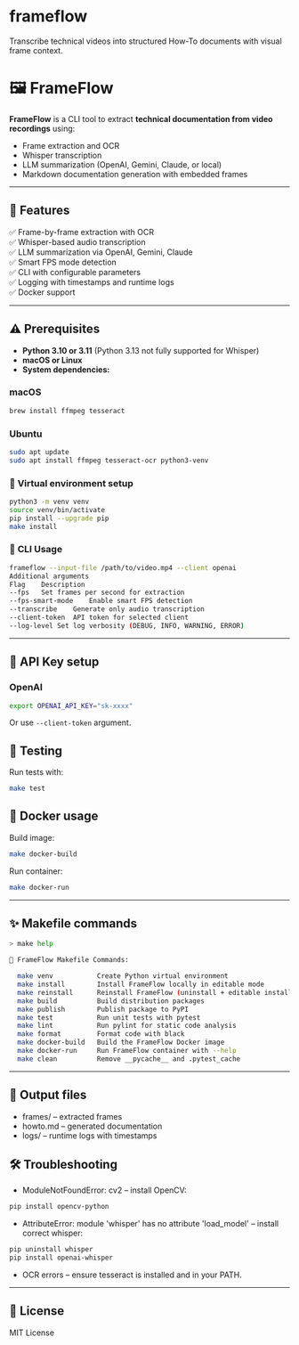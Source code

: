 # frameflow
Transcribe technical videos into structured How-To documents with visual frame context.

# 🖼️ FrameFlow

**FrameFlow** is a CLI tool to extract **technical documentation from video recordings** using:

- Frame extraction and OCR
- Whisper transcription
- LLM summarization (OpenAI, Gemini, Claude, or local)
- Markdown documentation generation with embedded frames

---

## 🚀 **Features**

✅ Frame-by-frame extraction with OCR  
✅ Whisper-based audio transcription  
✅ LLM summarization via OpenAI, Gemini, Claude  
✅ Smart FPS mode detection  
✅ CLI with configurable parameters  
✅ Logging with timestamps and runtime logs  
✅ Docker support

---

## ⚠️ **Prerequisites**

- **Python 3.10 or 3.11** (Python 3.13 not fully supported for Whisper)
- **macOS or Linux**
- **System dependencies:**

### **macOS**

```bash
brew install ffmpeg tesseract
```

### Ubuntu

```bash
sudo apt update
sudo apt install ffmpeg tesseract-ocr python3-venv
```

### 🐍 **Virtual environment setup**

```bash
python3 -m venv venv
source venv/bin/activate
pip install --upgrade pip
make install
```

### 🔧 **CLI Usage**

```bash
frameflow --input-file /path/to/video.mp4 --client openai
Additional arguments
Flag	Description
--fps	Set frames per second for extraction
--fps-smart-mode	Enable smart FPS detection
--transcribe	Generate only audio transcription
--client-token	API token for selected client
--log-level	Set log verbosity (DEBUG, INFO, WARNING, ERROR)
```

---

## 🔑 **API Key setup**

### OpenAI
```bash
export OPENAI_API_KEY="sk-xxxx"
```

Or use `--client-token` argument.

## 🧪 **Testing**

Run tests with:

```bash
make test
```

## 🐳 **Docker usage**

Build image:

```bash
make docker-build
```

Run container:

```bash
make docker-run
```

---

## ✨ **Makefile commands**

```bash
> make help

📝 FrameFlow Makefile Commands:

  make venv           Create Python virtual environment
  make install        Install FrameFlow locally in editable mode
  make reinstall      Reinstall FrameFlow (uninstall + editable install)
  make build          Build distribution packages
  make publish        Publish package to PyPI
  make test           Run unit tests with pytest
  make lint           Run pylint for static code analysis
  make format         Format code with black
  make docker-build   Build the FrameFlow Docker image
  make docker-run     Run FrameFlow container with --help
  make clean          Remove __pycache__ and .pytest_cache
```

---

## 📂 **Output files**

- frames/ – extracted frames
- howto.md – generated documentation
- logs/ – runtime logs with timestamps

## 🛠️ **Troubleshooting**

- ModuleNotFoundError: cv2 – install OpenCV:

```bash
pip install opencv-python
```

- AttributeError: module 'whisper' has no attribute 'load_model' – install correct whisper:

```bash
pip uninstall whisper
pip install openai-whisper
```

- OCR errors – ensure tesseract is installed and in your PATH.

---

## 📄 **License**
MIT License

